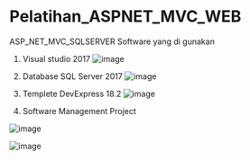 # Pelatihan_ASPNET_MVC_WEB
ASP_NET_MVC_SQLSERVER
Software yang di gunakan 

1. Visual studio 2017
![image](https://user-images.githubusercontent.com/102352428/211232482-59ecd87e-bd7a-4773-b4a8-0530dc6d49d9.png)

2. Database SQL Server 2017
![image](https://user-images.githubusercontent.com/102352428/211232543-d9fc0977-b70b-4e7b-8ff6-65712262d0da.png)
3. Templete DevExpress 18.2
![image](https://user-images.githubusercontent.com/102352428/211232606-b5debe07-c103-442e-a6fb-cc670f075551.png)

4. Software Management Project

![image](https://user-images.githubusercontent.com/102352428/211232697-6b8f4dc7-b816-42d4-b2b5-4e47d2f8146e.png)


![image](https://user-images.githubusercontent.com/102352428/211232736-bdd7338e-6b22-4bbe-a489-c45260cdd186.png)

